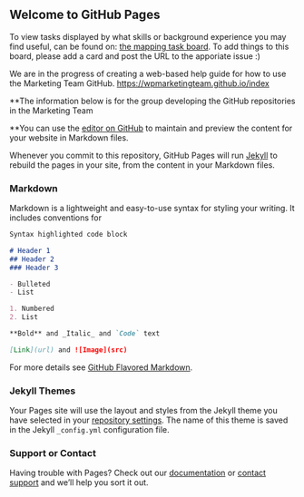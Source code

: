 ## Welcome to GitHub Pages

To view tasks displayed by what skills or background experience you may find useful, can be found on: [the mapping task board](https://github.com/orgs/wpmarketingteam/projects/3). To add things to this board, please add a card and post the URL to the apporiate issue :) 


We are in the progress of creating a web-based help guide for how to use the Marketing Team GitHub. https://wpmarketingteam.github.io/index


**The information below is for the group developing the GitHub repositories in the Marketing Team

**You can use the [editor on GitHub](https://github.com/wpmarketingteam/wpmarketingteam.github.io/edit/main/README.md) to maintain and preview the content for your website in Markdown files.

Whenever you commit to this repository, GitHub Pages will run [Jekyll](https://jekyllrb.com/) to rebuild the pages in your site, from the content in your Markdown files.

### Markdown

Markdown is a lightweight and easy-to-use syntax for styling your writing. It includes conventions for

```markdown
Syntax highlighted code block

# Header 1
## Header 2
### Header 3

- Bulleted
- List

1. Numbered
2. List

**Bold** and _Italic_ and `Code` text

[Link](url) and ![Image](src)
```

For more details see [GitHub Flavored Markdown](https://guides.github.com/features/mastering-markdown/).

### Jekyll Themes

Your Pages site will use the layout and styles from the Jekyll theme you have selected in your [repository settings](https://github.com/wpmarketingteam/wpmarketingteam.github.io/settings/pages). The name of this theme is saved in the Jekyll `_config.yml` configuration file.

### Support or Contact

Having trouble with Pages? Check out our [documentation](https://docs.github.com/categories/github-pages-basics/) or [contact support](https://support.github.com/contact) and we’ll help you sort it out.
